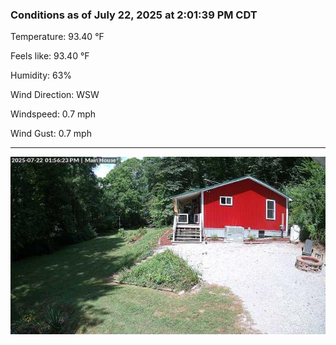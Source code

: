 ### Conditions as of July 22, 2025 at 2:01:39 PM CDT 

Temperature: 93.40 &deg;F

Feels like: 93.40 &deg;F

Humidity: 63%

Wind Direction: WSW

Windspeed: 0.7 mph

Wind Gust: 0.7 mph

---

<img src="./images/latest.jpeg"/>

